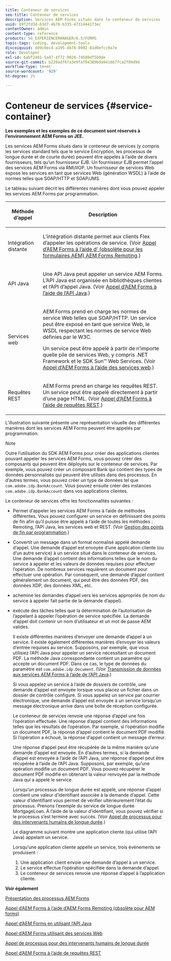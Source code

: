 ```yaml
---
title: Conteneur de services
seo-title: Conteneur de services
description: Services AEM Forms situés dans le conteneur de services
uuid: 89f2fd3d-63d7-4b70-b335-47314441f3ec
contentOwner: admin
content-type: reference
products: SG_EXPERIENCEMANAGER/6.5/FORMS
topic-tags: coding, development-tools
discoiquuid: dd9c0ec4-a195-4b78-8992-81d0efcc0a7e
role: Developer
exl-id: 6abf2401-5a87-4f72-9028-74580df5b9de
source-git-commit: b220adf6fa3e9faf94389b9a9416b7fca2f89d9d
workflow-type: tm+mt
source-wordcount: '929'
ht-degree: 2%

---
```


# Conteneur de services {#service-container}

**Les exemples et les exemples de ce document sont réservés à l’environnement AEM Forms on JEE.**

Les services AEM Forms situés dans le conteneur de services (y compris les services standard tels que le service Encryption, les processus de longue durée et de courte durée) peuvent être appelés à l’aide de divers fournisseurs, tels qu’un fournisseur EJB. Un fournisseur EJB permet l’appel des services AEM Forms via RMI/IIOP. Un fournisseur de services Web expose les services en tant que services Web (génération WSDL) à l’aide de normes telles que SOAP/HTTP et SOAP/JMS.

Le tableau suivant décrit les différentes manières dont vous pouvez appeler les services AEM Forms par programmation.

<table>
 <thead>
  <tr>
   <th><p>Méthode d’appel</p></th>
   <th><p>Description</p></th>
  </tr>
 </thead>
 <tbody>
  <tr>
   <td><p>Intégration distante</p></td>
   <td><p>L’intégration distante permet aux clients Flex d’appeler les opérations de service. (Voir <a href="/help/forms/developing/invoking-aem-forms-using-remoting.md#invoking-aem-forms-using-remoting">Appel d’AEM Forms à l’aide d’ (obsolète pour les formulaires AEM) AEM Forms Remoting</a>.)</p></td>
  </tr>
  <tr>
   <td><p>API Java</p></td>
   <td><p>Une API Java peut appeler un service AEM Forms. L’API Java est organisée en bibliothèques clientes et l’API d’appel Java. (Voir <a href="/help/forms/developing/invoking-aem-forms-using-java.md#invoking-aem-forms-using-the-java-api">Appel d’AEM Forms à l’aide de l’API Java</a>.)</p></td>
  </tr>
  <tr>
   <td><p>Services web</p></td>
   <td><p>AEM Forms prend en charge les normes de service Web telles que SOAP/HTTP. Un service peut être exposé en tant que service Web, le WSDL respectant les normes de service Web définies par le W3C.</p><p>Un service peut être appelé à partir de n’importe quelle pile de services Web, y compris .NET Framework et le SDK Sun™ Web Services. (Voir <a href="/help/forms/developing/invoking-aem-forms-using-web.md#invoking-aem-forms-using-web-services">Appel d’AEM Forms à l’aide des services web</a>.)</p></td>
  </tr>
  <tr>
   <td><p>Requêtes REST</p></td>
   <td><p>AEM Forms prend en charge les requêtes REST. Un service peut être appelé directement à partir d’une page HTML. (Voir <a href="/help/forms/developing/invoking-aem-forms-using-rest.md#invoking-aem-forms-using-rest-requests">Appel d’AEM Forms à l’aide de requêtes REST</a>.)</p></td>
  </tr>
 </tbody>
</table>

L’illustration suivante présente une représentation visuelle des différentes manières dont les services AEM Forms peuvent être appelés par programmation.

>[!NOTE]
>
>Outre l’utilisation du SDK AEM Forms pour créer des applications clientes pouvant appeler les services AEM Forms, vous pouvez créer des composants qui peuvent être déployés sur le conteneur de services. Par exemple, vous pouvez créer un composant Bank qui contient des types de données personnalisés qui peuvent être utilisés dans des processus. En d’autres termes, vous pouvez créer un type de données tel que `com.adobe.idp.BankAccount`. Vous pouvez ensuite créer des instances `com.adobe.idp.BankAccount` dans vos applications clientes.

Le conteneur de services offre les fonctionnalités suivantes :

* Permet d’appeler les services AEM Forms à l’aide de méthodes différentes. Vous pouvez configurer un service en définissant des points de fin afin qu’il puisse être appelé à l’aide de toutes les méthodes : Remoting, l’API Java, les services web et REST. (Voir [Gestion des points de fin par programmation](/help/forms/developing/programmatically-endpoints.md#programmatically-managing-endpoints).)
* Convertit un message dans un format normalisé appelé demande d’appel. Une demande d’appel est envoyée d’une application cliente (ou d’un autre service) à un service situé dans le conteneur de services. Une demande d’appel contient des informations telles que le nom du service à appeler et les valeurs de données requises pour effectuer l’opération. De nombreux services requièrent un document pour effectuer une opération. Par conséquent, une demande d’appel contient généralement un document, qui peut être des données PDF, des données XDP, des données XML, etc.
* achemine les demandes d’appel vers les services appropriés (le nom du service à appeler fait partie de la demande d’appel).
* exécute des tâches telles que la détermination de l’autorisation de l’appelant à appeler l’opération de service spécifiée. La demande d’appel doit contenir un nom d’utilisateur et un mot de passe AEM valides.

   Il existe différentes manières d’envoyer une demande d’appel à un service. Il existe également différentes manières d’envoyer les valeurs d’entrée requises au service. Supposons, par exemple, que vous utilisiez l’API Java pour appeler un service nécessitant un document PDF. La méthode Java correspondante contient un paramètre qui accepte un document PDF. Dans ce cas, le type de données du paramètre est `com.adobe.idp.Document`. (Voir [Transmission de données aux services AEM Forms à l’aide de l’API Java](/help/forms/developing/invoking-aem-forms-using-java.md#passing-data-to-aem-forms-services-using-the-java-api).)

   Si vous appelez un service à l’aide de dossiers de contrôle, une demande d’appel est envoyée lorsque vous placez un fichier dans un dossier de contrôle configuré. Si vous appelez un service par courrier électronique, une demande d’appel est envoyée à un service lorsqu’un message électronique arrive dans une boîte de réception configurée.

   Le conteneur de services renvoie une réponse d’appel une fois l’opération effectuée. Une réponse d’appel contient des informations telles que les résultats de l’opération. Par exemple, si l’opération modifie un document PDF, la réponse d’appel contient le document PDF modifié. Si l’opération a échoué, la réponse d’appel contient un message d’erreur.

   Une réponse d’appel peut être récupérée de la même manière qu’une demande d’appel est envoyée. En d’autres termes, si la demande d’appel est envoyée à l’aide de l’API Java, une réponse d’appel peut être récupérée à l’aide de l’API Java. Supposons, par exemple, qu’une opération modifie un document PDF. Vous pouvez récupérer le document PDF modifié en obtenant la valeur renvoyée par la méthode Java qui a appelé le service.

   Lorsqu’un processus de longue durée est appelé, une réponse d’appel contient une valeur d’identifiant associée à la demande d’appel. Cette valeur d’identifiant vous permet de vérifier ultérieurement l’état du processus. Prenons l’exemple du service de longue durée MortgageLoan. À l’aide de la valeur d’identifiant, vous pouvez vérifier si le processus s’est terminé avec succès. (Voir [Appel de processus pour des intervenants humains de longue durée](/help/forms/developing/invoking-human-centric-long-lived.md#invoking-human-centric-long-lived-processes).)

   Le diagramme suivant montre une application cliente (qui utilise l’API Java) appelant un service.

   Lorsqu’une application cliente appelle un service, trois événements se produisent :

   1. Une application client envoie une demande d’appel à un service.
   1. Le service effectue l’opération spécifiée dans la demande d’appel.
   1. Le conteneur de services renvoie une réponse d’appel à l’application cliente.

**Voir également**

[Présentation des processus AEM Forms](/help/forms/developing/aem-forms-processes.md#understanding-aem-forms-processes)

[Appel d’AEM Forms à l’aide d’AEM Forms Remoting (obsolète pour AEM forms)](/help/forms/developing/invoking-aem-forms-using-remoting.md#invoking-aem-forms-using-remoting)

[Appel d’AEM Forms en utilisant l’API Java](/help/forms/developing/invoking-aem-forms-using-java.md#invoking-aem-forms-using-the-java-api)

[Appel d’AEM Forms utilisant des services Web](/help/forms/developing/invoking-aem-forms-using-web.md#invoking-aem-forms-using-web-services)

[Appel de processus pour des intervenants humains de longue durée](/help/forms/developing/invoking-human-centric-long-lived.md#invoking-human-centric-long-lived-processes)

[Appel d’AEM Forms à l’aide de requêtes REST](/help/forms/developing/invoking-aem-forms-using-rest.md#invoking-aem-forms-using-rest-requests)
